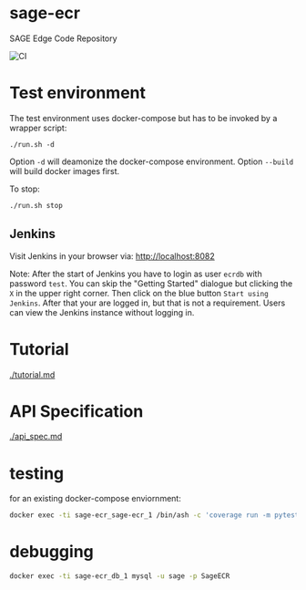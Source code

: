 # sage-ecr
SAGE Edge Code Repository

![CI](https://github.com/sagecontinuum/sage-ecr/workflows/CI/badge.svg)


# Test environment

The test environment uses docker-compose but has to be invoked by a wrapper script:

```
./run.sh -d
```

Option `-d` will deamonize the docker-compose environment.
Option `--build` will build docker images first.


To stop:
```bash
./run.sh stop
```


## Jenkins
Visit Jenkins in your browser via: [http://localhost:8082](http://localhost:8082)

Note: After the start of Jenkins you have to login as user `ecrdb` with password `test`. You can skip the "Getting Started" dialogue but clicking the `X` in the upper right corner. Then click on the blue button `Start using Jenkins`. After that your are logged in, but that is not a requirement. Users can view the Jenkins instance without logging in.

# Tutorial
[./tutorial.md](./tutorial.md)


# API Specification

[./api_spec.md](./api_spec.md)


# testing


for an existing docker-compose enviornment:

```bash
docker exec -ti sage-ecr_sage-ecr_1 /bin/ash -c 'coverage run -m pytest -v --runslow  &&  coverage report -m'
```


# debugging

```bash
docker exec -ti sage-ecr_db_1 mysql -u sage -p SageECR
```

